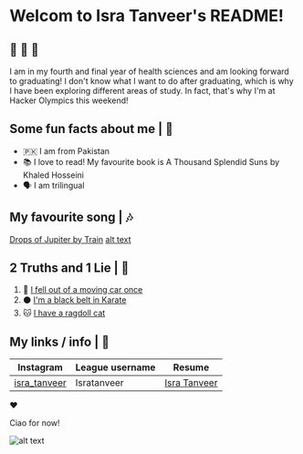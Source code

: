 # Welcom to Isra Tanveer's README!
## :test_tube: :pill: :syringe:
I am in my fourth and final year of health sciences and am looking forward to graduating! I don't know what I want to do after graduating, which is why I have been exploring different areas of study. In fact, that's why I'm at Hacker Olympics this weekend!

## Some fun facts about me | :woman:
- :pakistan: I am from Pakistan
- :books: I love to read! My favourite book is A Thousand Splendid Suns by Khaled Hosseini
- :speaking_head: I am trilingual

## My favourite song | :notes:
[Drops of Jupiter by Train](https://www.youtube.com/watch?v=7Xf-Lesrkuc)
[alt text](https://upload.wikimedia.org/wikipedia/en/9/9d/Train_Drops_of_Jupiter.jpg)

## 2 Truths and 1 Lie | 🤫
1. :car: [I fell out of a moving car once](https://www.westminster-abbey.org/media/4095/truth.jpg?anchor=center&mode=crop&width=1024&height=512&rnd=132084410060000000)
2. :black_circle: [I'm a black belt in Karate](https://www.looper.com/img/gallery/the-untold-truth-of-pinocchio/intro-1637802137.jpg) 
3. :cat: [I have a ragdoll cat](https://www.westminster-abbey.org/media/4095/truth.jpg?anchor=center&mode=crop&width=1024&height=512&rnd=132084410060000000)

## My links / info | 🔗
| Instagram | League username | Resume |
| --------------- | --------------- | --------------- |
| [isra_tanveer](https://www.instagram.com/isra_tanveer/) | Isratanveer | [Isra Tanveer](https://uwoca-my.sharepoint.com/:w:/g/personal/itanvee_uwo_ca/Ec6E3UxqNSlGrDux0BJgj4EBuVPkam8k4llcSfqm4bla8Q?e=bMvQnW) |

:heart:

Ciao for now!

![alt text](https://pics.me.me/thumb_bye-bye-bye-nsync-bye-bye-memes-memes-pics-52856939.png)